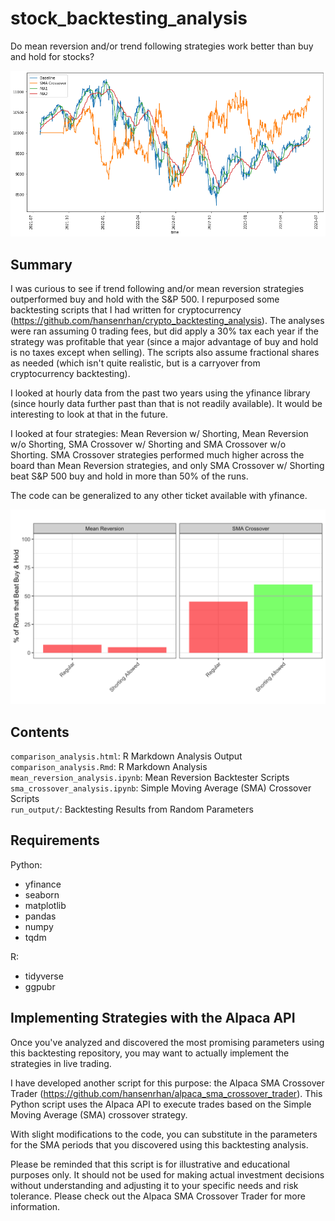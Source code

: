 # stock_backtesting_analysis
Do mean reversion and/or trend following strategies work better than buy and hold for stocks? 

![plot](/img/download-1.png)

## Summary
I was curious to see if trend following and/or mean reversion strategies outperformed buy and hold with the S&P 500. I repurposed some backtesting scripts that I had written for cryptocurrency (https://github.com/hansenrhan/crypto_backtesting_analysis). The analyses were ran assuming 0 trading fees, but did apply a 30% tax each year if the strategy was profitable that year (since a major advantage of buy and hold is no taxes except when selling). The scripts also assume fractional shares as needed (which isn't quite realistic, but is a carryover from cryptocurrency backtesting). 

I looked at hourly data from the past two years using the yfinance library (since hourly data further past than that is not readily available). It would be interesting to look at that in the future.

I looked at four strategies: Mean Reversion w/ Shorting, Mean Reversion w/o Shorting, SMA Crossover w/ Shorting and SMA Crossover w/o Shorting. SMA Crossover strategies performed much higher across the board than Mean Reversion strategies, and only SMA Crossover w/ Shorting beat S&P 500 buy and hold in more than 50% of the runs. 

The code can be generalized to any other ticket available with yfinance. 

![plot](/img/comparison.png)



## Contents
```comparison_analysis.html```: R Markdown Analysis Output  
```comparison_analysis.Rmd```: R Markdown Analysis  
```mean_reversion_analysis.ipynb```: Mean Reversion Backtester Scripts  
```sma_crossover_analysis.ipynb```: Simple Moving Average (SMA) Crossover Scripts   
```run_output/```: Backtesting Results from Random Parameters

## Requirements
Python:
- yfinance
- seaborn
- matplotlib
- pandas
- numpy
- tqdm  

R:
- tidyverse
- ggpubr

## Implementing Strategies with the Alpaca API
Once you've analyzed and discovered the most promising parameters using this backtesting repository, you may want to actually implement the strategies in live trading.

I have developed another script for this purpose: the Alpaca SMA Crossover Trader (https://github.com/hansenrhan/alpaca_sma_crossover_trader). This Python script uses the Alpaca API to execute trades based on the Simple Moving Average (SMA) crossover strategy.

With slight modifications to the code, you can substitute in the parameters for the SMA periods that you discovered using this backtesting analysis. 

Please be reminded that this script is for illustrative and educational purposes only. It should not be used for making actual investment decisions without understanding and adjusting it to your specific needs and risk tolerance. Please check out the Alpaca SMA Crossover Trader for more information.
